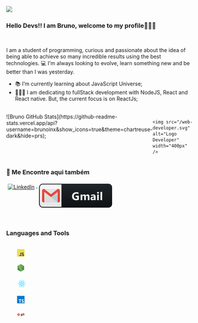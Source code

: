 <img src="https://cdn.lowgif.com/small/be83dd67333eefab-gifs-transparent-background-11-background-check-all.gif" width="80">

### Hello Devs!! I am Bruno, welcome to my profile👋👨‍💻
<br/>

I am a student of programming, curious and passionate about the idea of ​​being able to achieve so many incredible results using the best technologies. 💻 I'm always looking to evolve, learn something new and be better than I was yesterday.

- 📚 I’m currently learning about JavaScript Universe;
- 👷🏽‍♂️ I am dedicating to fullStack development with NodeJS, React and React native. But, the current focus is on ReactJs;
<br/>

<div>

  <div style="display: flex; justify-content: space-between">
    ![Bruno GitHub Stats](https://github-readme-stats.vercel.app/api?username=brunoinx&show_icons=true&theme=chartreuse-dark&hide=prs);
  
    <img src="/web-developer.svg" alt="Logo Developer"  width="400px" />
  </div>
  
  ### 📢 Me Encontre aqui também
  <p align="left">
    <a href="https://www.linkedin.com/in/bruno-henrique10/">
      <img src="https://raw.githubusercontent.com/MikeCodesDotNET/MikeCodesDotNET/a8abbf37441f3253f74ea255a47f289208d7568c/Resources/linkedIn.svg" alt="LinkedIn" style="vertical-align:top; margin:4px">
    </a>
    <a href="https://mail.google.com/brunoh.henriqueh01@gmail.com">
      <img src="https://raw.githubusercontent.com/MikeCodesDotNET/ColoredBadges/master/svg/social/gmail.svg" alt="Gmail" style="vertical-align:top; margin:4px">
    </a>
  </p>
</div>
<br/>

### Languages and Tools

<div align="left" display="inline">
  <code>
    <img height="20" src="https://raw.githubusercontent.com/github/explore/80688e429a7d4ef2fca1e82350fe8e3517d3494d/topics/javascript/javascript.png">
  </code>

  <code>
    <img height="20" src="https://raw.githubusercontent.com/github/explore/80688e429a7d4ef2fca1e82350fe8e3517d3494d/topics/nodejs/nodejs.png">
  </code>

  <code>
    <img height="25" src="https://raw.githubusercontent.com/github/explore/80688e429a7d4ef2fca1e82350fe8e3517d3494d/topics/react/react.png">
  </code>

  <code>
    <img height="20" src="https://raw.githubusercontent.com/github/explore/80688e429a7d4ef2fca1e82350fe8e3517d3494d/topics/typescript/typescript.png">
  </code>

  <code>
    <img height="20" src="https://raw.githubusercontent.com/github/explore/80688e429a7d4ef2fca1e82350fe8e3517d3494d/topics/git/git.png">
  </code>
</div>
